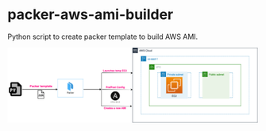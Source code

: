 packer-aws-ami-builder
======================

Python script to create packer template to build AWS AMI.

![Alt text](images/aws-ami-builder.png?raw=true "pipeline")
